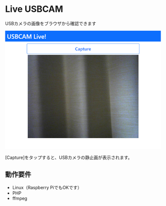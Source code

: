 # Live USBCAM

USBカメラの画像をブラウザから確認できます

![image-20211016181008235](README.assets/image-20211016181008235.png)

[Capture]をタップすると、USBカメラの静止画が表示されます。

## 動作要件

- Linux（Raspberry PiでもOKです）
- PHP
- ffmpeg

